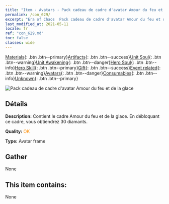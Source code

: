 ```yaml
---
title: "Item - Avatars - Pack cadeau de cadre d'avatar Amour du feu et de la glace"
permalink: /con_629/
excerpt: "Era of Chaos  Pack cadeau de cadre d'avatar Amour du feu et de la glace"
last_modified_at: 2021-05-11
locale: fr
ref: "con_629.md"
toc: false
classes: wide
---
```

 [Materials](/ItemsFR/){: .btn .btn--primary}[Artifacts](/ItemsFR/Artifacts/){: .btn .btn--success}[Unit Soul](/ItemsFR/UnitSoul/){: .btn .btn--warning}[Unit Awakening](/ItemsFR/UnitAwakening/){: .btn .btn--danger}[Hero Soul](/ItemsFR/HeroSoul/){: .btn .btn--info}[Hero Skill](/ItemsFR/HeroSkill/){: .btn .btn--primary}[Gift](/ItemsFR/Gift/){: .btn .btn--success}[Event related](/ItemsFR/Events/){: .btn .btn--warning}[Avatars](/ItemsFR/Avatars/){: .btn .btn--danger}[Consumables](/ItemsFR/Consumables/){: .btn .btn--info}[Unknown](/ItemsFR/Unknown/){: .btn .btn--primary}

 ![Pack cadeau de cadre d'avatar Amour du feu et de la glace](/images/t/i_907003.png)

## Détails
 **Description:** Contient le cadre Amour du feu et de la glace. En débloquant ce cadre, vous obtiendrez 30 diamants.

 **Quality:** <span style="color: #FF8C00">OK</span>

 **Type:** Avatar frame

## Gather

  None

## This item contains:

  None

